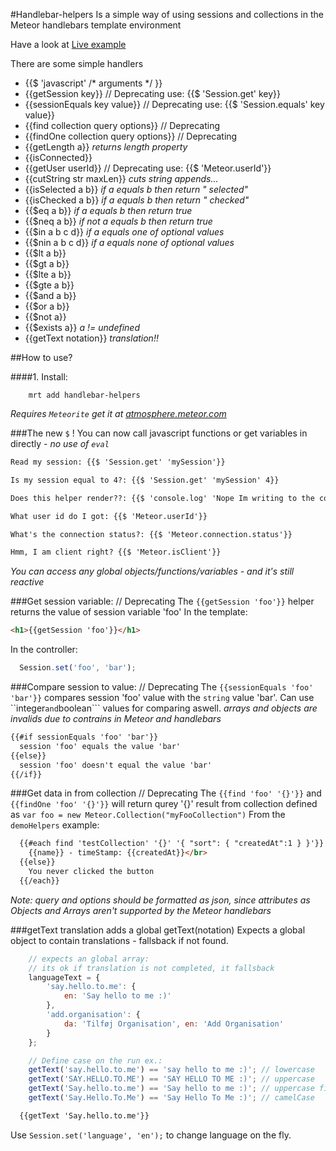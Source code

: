 #Handlebar-helpers
Is a simple way of using sessions and collections in the Meteor handlebars template environment

Have a look at [Live example](http://handlebar-helpers.meteor.com/)

There are some simple handlers
* {{$ 'javascript' /* arguments */ }}
* {{getSession key}} // Deprecating use: {{$ 'Session.get' key}}
* {{sessionEquals key value}} // Deprecating use: {{$ 'Session.equals' key value}}
* {{find collection query options}} // Deprecating 
* {{findOne collection query options}} // Deprecating
* {{getLength a}} *returns length property*
* {{isConnected}}
* {{getUser userId}} // Deprecating use: {{$ 'Meteor.userId'}}
* {{cutString str maxLen}} *cuts string appends...*
* {{isSelected a b}} *if a equals b then return " selected"*
* {{isChecked a b}} *if a equals b then return " checked"*
* {{$eq a b}} *if a equals b then return true*
* {{$neq a b}} *if not a equals b then return true*
* {{$in a b c d}} *if a equals one of optional values*
* {{$nin a b c d}} *if a equals none of optional values*
* {{$lt a b}}
* {{$gt a b}}
* {{$lte a b}}
* {{$gte a b}}
* {{$and a b}}
* {{$or a b}}
* {{$not a}}
* {{$exists a}} *a != undefined*
* {{getText notation}} *translation!!*

##How to use?

####1. Install:
```
    mrt add handlebar-helpers
```
*Requires ```Meteorite``` get it at [atmosphere.meteor.com](https://atmosphere.meteor.com)*


###The new `$` !
You can now call javascript functions or get variables in directly - *no use of `eval`*
```html
Read my session: {{$ 'Session.get' 'mySession'}}

Is my session equal to 4?: {{$ 'Session.get' 'mySession' 4}}

Does this helper render??: {{$ 'console.log' 'Nope Im writing to the console log...'}}

What user id do I got: {{$ 'Meteor.userId'}}

What's the connection status?: {{$ 'Meteor.connection.status'}}

Hmm, I am client right? {{$ 'Meteor.isClient'}}
```
*You can access any global objects/functions/variables - and it's still reactive*

###Get session variable: // Deprecating
The ```{{getSession 'foo'}}``` helper returns the value of session variable 'foo'
In the template:
```html
<h1>{{getSession 'foo'}}</h1>
``` 
In the controller:
```js
  Session.set('foo', 'bar');
```
###Compare session to value: // Deprecating
The ```{{sessionEquals 'foo' 'bar'}}``` compares session 'foo' value with the ```string``` value 'bar'.
Can use ``integer``` and ```boolean``` values for comparing aswell. *arrays and objects are invalids due to contrains in Meteor and handlebars*
```html
{{#if sessionEquals 'foo' 'bar'}}
  session 'foo' equals the value 'bar'
{{else}}
  session 'foo' doesn't equal the value 'bar'
{{/if}}
```
###Get data in from collection // Deprecating
The ```{{find 'foo' '{}'}}``` and ```{{findOne 'foo' '{}'}}``` will return qurey '{}' result from collection defined as ```var foo = new Meteor.Collection("myFooCollection")```
From the ```demoHelpers``` example:

```html
  {{#each find 'testCollection' '{}' '{ "sort": { "createdAt":1 } }'}}
    {{name}} - timeStamp: {{createdAt}}</br>
  {{else}}
    You never clicked the button
  {{/each}}
```
*Note: query and options should be formatted as json, since attributes as Objects and Arrays aren't supported by the Meteor handlebars*

###getText translation
adds a global getText(notation)
Expects a global object to contain translations - fallsback if not found.
```js
    // expects an global array: 
    // its ok if translation is not completed, it fallsback
    languageText = {
        'say.hello.to.me': { 
            en: 'Say hello to me :)'
        },
        'add.organisation': { 
            da: 'Tilføj Organisation', en: 'Add Organisation' 
        }
    };

    // Define case on the run ex.:
    getText('say.hello.to.me') == 'say hello to me :)'; // lowercase
    getText('SAY.HELLO.TO.ME') == 'SAY HELLO TO ME :)'; // uppercase
    getText('Say.hello.to.me') == 'Say hello to me :)'; // uppercase first letter, rest lowercase
    getText('Say.Hello.To.Me') == 'Say Hello To Me :)'; // camelCase

```

```html
  {{getText 'Say.hello.to.me'}}
```
Use `Session.set('language', 'en');` to change language on the fly.

